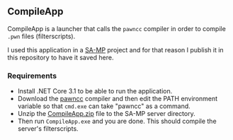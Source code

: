 ## CompileApp
CompileApp is a launcher that calls the `pawncc` compiler in order to compile `.pwn` files (filterscripts).

I used this application in a [SA-MP](https://www.sa-mp.com/) project and for that reason I publish it in this repository to have it saved here.

### Requirements

- Install .NET Core 3.1 to be able to run the application.
- Download the [pawncc](http://files.sa-mp.com/samp037_svr_R2-1-1_win32.zip) compiler and then edit the PATH environment variable so that `cmd.exe` can take "pawncc" as a command.
- Unzip the [CompileApp.zip](https://github.com/MrDave1999/CompileApp-FS/releases/download/1.0.0/CompileApp.zip) file to the SA-MP server directory.
- Then run `CompileApp.exe` and you are done. This should compile the server's filterscripts.